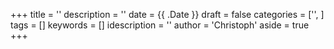 +++
title = ''
description = ''
date = {{ .Date }}
draft = false
categories = ['', ]
tags = []
keywords = []
idescription = ''
author = 'Christoph'
aside = true
+++